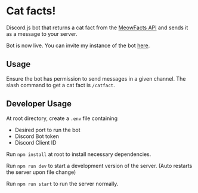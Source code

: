 # Cat facts!

Discord.js bot that returns a cat fact from the [MeowFacts API](https://meowfacts.herokuapp.com/) and sends it as a message to your server.

Bot is now live. You can invite my instance of the bot [here](https://discord.com/api/oauth2/authorize?client_id=1075769145909588041&permissions=2048&scope=bot).

## Usage
Ensure the bot has permission to send messages in a given channel. The slash command to get a cat fact is `/catfact`. 

## Developer Usage

At root directory, create a `.env` file containing
- Desired port to run the bot
- Discord Bot token
- Discord Client ID

Run `npm install` at root to install necessary dependencies.

Run `npm run dev` to start a development version of the server. (Auto restarts the server upon file change)

Run `npm run start` to run the server normally.